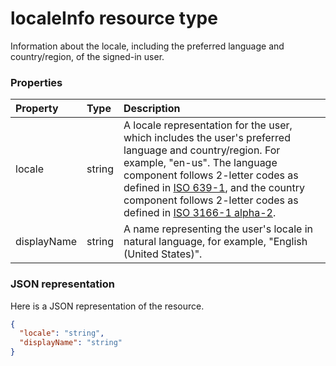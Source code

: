 # localeInfo resource type

Information about the locale, including the preferred language and country/region, of the signed-in user.


### Properties
| Property	   | Type	|Description|
|:---------------|:--------|:----------|
|locale|string|A locale representation for the user, which includes the user's preferred language and country/region. For example, "en-us". The language component follows 2-letter codes as defined in [ISO 639-1](http://www.iso.org/iso/home/standards/language_codes.htm), and the country component follows 2-letter codes as defined in [ISO 3166-1 alpha-2](http://www.iso.org/iso/country_codes.htm).|
|displayName|string|A name representing the user's locale in natural language, for example, "English (United States)".|

### JSON representation

Here is a JSON representation of the resource.

<!-- {
  "blockType": "resource",
  "optionalProperties": [

  ],
  "@odata.type": "microsoft.graph.localeInfo"
}-->

```json
{
  "locale": "string",
  "displayName": "string"
}

```

<!-- uuid: 8fcb5dbc-d5aa-4681-8e31-b001d5168d79
2015-10-25 14:57:30 UTC -->
<!-- {
  "type": "#page.annotation",
  "description": "localeInfo resource",
  "keywords": "",
  "section": "documentation",
  "tocPath": ""
}-->